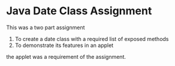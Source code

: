 # Java Date Class Assignment

This was a two part assignment

1. To create a date class with a required list of exposed methods
2. To demonstrate its features in an applet

the applet was a requirement of the assignment.

